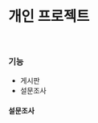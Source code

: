 <h1>개인 프로젝트</h1><br/>
<h3>기능</h3>
<ul>
    <li>
    게시판
    </li>
    <li>
    설문조사
    </li>
</ul>


<h4>설문조사</h4>

